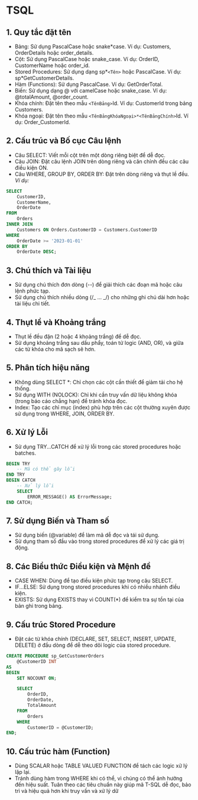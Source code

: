 # TSQL

## 1. Quy tắc đặt tên

- Bảng: Sử dụng PascalCase hoặc snake\*case. Ví dụ: Customers, OrderDetails hoặc order_details.
- Cột: Sử dụng PascalCase hoặc snake_case. Ví dụ: OrderID, CustomerName hoặc order_id.
- Stored Procedures: Sử dụng dạng sp*`<Tên>` hoặc PascalCase. Ví dụ: sp*GetCustomerDetails.
- Hàm (Functions): Sử dụng PascalCase. Ví dụ: GetOrderTotal.
- Biến: Sử dụng dạng @ với camelCase hoặc snake_case. Ví dụ: @totalAmount, @order_count.
- Khóa chính: Đặt tên theo mẫu `<TênBảng>`Id. Ví dụ: CustomerId trong bảng Customers.
- Khóa ngoại: Đặt tên theo mẫu `<TênBảngKhóaNgoại>*<TênBảngChính>`Id. Ví dụ: Order_CustomerId.

## 2. Cấu trúc và Bố cục Câu lệnh

- Câu SELECT: Viết mỗi cột trên một dòng riêng biệt để dễ đọc.
- Câu JOIN: Đặt câu lệnh JOIN trên dòng riêng và căn chỉnh đều các câu điều kiện ON.
- Câu WHERE, GROUP BY, ORDER BY: Đặt trên dòng riêng và thụt lề đều.
  _Ví dụ:_

```sql
SELECT
    CustomerID,
    CustomerName,
    OrderDate
FROM
    Orders
INNER JOIN
    Customers ON Orders.CustomerID = Customers.CustomerID
WHERE
    OrderDate >= '2023-01-01'
ORDER BY
    OrderDate DESC;

```

## 3. Chú thích và Tài liệu

- Sử dụng chú thích đơn dòng (--) để giải thích các đoạn mã hoặc câu lệnh phức tạp.
- Sử dụng chú thích nhiều dòng (/_ ... _/) cho những ghi chú dài hơn hoặc tài liệu chi tiết.

## 4. Thụt lề và Khoảng trắng

- Thụt lề đều đặn (2 hoặc 4 khoảng trắng) để dễ đọc.
- Sử dụng khoảng trắng sau dấu phẩy, toán tử logic (AND, OR), và giữa các từ khóa cho mã sạch sẽ hơn.

## 5. Phân tích hiệu năng

- Không dùng SELECT \*: Chỉ chọn các cột cần thiết để giảm tải cho hệ thống.
- Sử dụng WITH (NOLOCK): Chỉ khi cần truy vấn dữ liệu không khóa (trong báo cáo chẳng hạn) để tránh khóa đọc.
- Index: Tạo các chỉ mục (index) phù hợp trên các cột thường xuyên được sử dụng trong WHERE, JOIN, ORDER BY.

## 6. Xử lý Lỗi

- Sử dụng TRY...CATCH để xử lý lỗi trong các stored procedures hoặc batches.

```sql
BEGIN TRY
    -- Mã có thể gây lỗi
END TRY
BEGIN CATCH
    -- Xử lý lỗi
    SELECT
        ERROR_MESSAGE() AS ErrorMessage;
END CATCH;
```

## 7. Sử dụng Biến và Tham số

- Sử dụng biến (@variable) để làm mã dễ đọc và tái sử dụng.
- Sử dụng tham số đầu vào trong stored procedures để xử lý các giá trị động.

## 8. Các Biểu thức Điều kiện và Mệnh đề

- CASE WHEN: Dùng để tạo điều kiện phức tạp trong câu SELECT.
- IF...ELSE: Sử dụng trong stored procedures khi có nhiều nhánh điều kiện.
- EXISTS: Sử dụng EXISTS thay vì COUNT(\*) để kiểm tra sự tồn tại của bản ghi trong bảng.

## 9. Cấu trúc Stored Procedure

- Đặt các từ khóa chính (DECLARE, SET, SELECT, INSERT, UPDATE, DELETE) ở đầu dòng để dễ theo dõi logic của stored procedure.

```sql
CREATE PROCEDURE sp_GetCustomerOrders
    @CustomerID INT
AS
BEGIN
    SET NOCOUNT ON;

    SELECT
        OrderID,
        OrderDate,
        TotalAmount
    FROM
        Orders
    WHERE
        CustomerID = @CustomerID;
END;
```

## 10. Cấu trúc hàm (Function)

- Dùng SCALAR hoặc TABLE VALUED FUNCTION để tách các logic xử lý lặp lại.
- Tránh dùng hàm trong WHERE khi có thể, vì chúng có thể ảnh hưởng đến hiệu suất.
  Tuân theo các tiêu chuẩn này giúp mã T-SQL dễ đọc, bảo trì và hiệu quả hơn khi truy vấn và xử lý dữ
